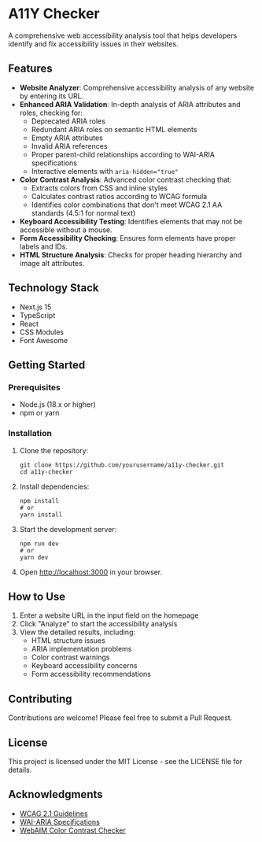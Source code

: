 # A11Y Checker

A comprehensive web accessibility analysis tool that helps developers identify and fix accessibility issues in their websites.

## Features

- **Website Analyzer**: Comprehensive accessibility analysis of any website by entering its URL.
- **Enhanced ARIA Validation**: In-depth analysis of ARIA attributes and roles, checking for:
  - Deprecated ARIA roles
  - Redundant ARIA roles on semantic HTML elements
  - Empty ARIA attributes
  - Invalid ARIA references
  - Proper parent-child relationships according to WAI-ARIA specifications
  - Interactive elements with `aria-hidden="true"`
- **Color Contrast Analysis**: Advanced color contrast checking that:
  - Extracts colors from CSS and inline styles
  - Calculates contrast ratios according to WCAG formula
  - Identifies color combinations that don't meet WCAG 2.1 AA standards (4.5:1 for normal text)
- **Keyboard Accessibility Testing**: Identifies elements that may not be accessible without a mouse.
- **Form Accessibility Checking**: Ensures form elements have proper labels and IDs.
- **HTML Structure Analysis**: Checks for proper heading hierarchy and image alt attributes.

## Technology Stack

- Next.js 15
- TypeScript
- React
- CSS Modules
- Font Awesome

## Getting Started

### Prerequisites

- Node.js (18.x or higher)
- npm or yarn

### Installation

1. Clone the repository:
   ```
   git clone https://github.com/yourusername/a11y-checker.git
   cd a11y-checker
   ```

2. Install dependencies:
   ```
   npm install
   # or
   yarn install
   ```

3. Start the development server:
   ```
   npm run dev
   # or
   yarn dev
   ```

4. Open [http://localhost:3000](http://localhost:3000) in your browser.

## How to Use

1. Enter a website URL in the input field on the homepage
2. Click "Analyze" to start the accessibility analysis
3. View the detailed results, including:
   - HTML structure issues
   - ARIA implementation problems
   - Color contrast warnings
   - Keyboard accessibility concerns
   - Form accessibility recommendations

## Contributing

Contributions are welcome! Please feel free to submit a Pull Request.

## License

This project is licensed under the MIT License - see the LICENSE file for details.

## Acknowledgments

- [WCAG 2.1 Guidelines](https://www.w3.org/TR/WCAG21/)
- [WAI-ARIA Specifications](https://www.w3.org/TR/wai-aria-1.2/)
- [WebAIM Color Contrast Checker](https://webaim.org/resources/contrastchecker/)
